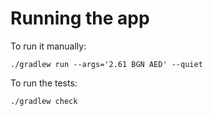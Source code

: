 # Running the app

To run it manually: 
```shell
./gradlew run --args='2.61 BGN AED' --quiet
```

To run the tests:

```shell
./gradlew check
```